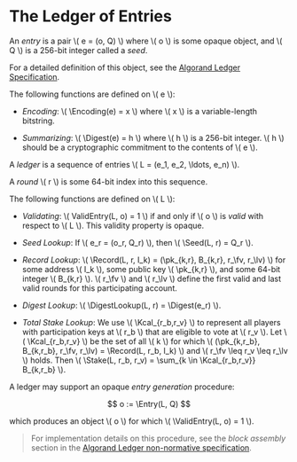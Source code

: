 $$
\newcommand \pk {\mathrm{pk}}
\newcommand \fv {\text{first}}
\newcommand \lv {\text{last}}
\newcommand \Digest {\mathrm{Digest}}
\newcommand \Encoding {\mathrm{Encoding}}
\newcommand \Seed {\mathrm{Seed}}
\newcommand \Record {\mathrm{Record}}
\newcommand \DigestLookup {\mathrm{DigestLookup}}
\newcommand \Stake {\mathrm{Stake}}
\newcommand \Entry {\mathrm{Entry}}
\newcommand \ValidEntry {\mathrm{ValidEntry}}
\newcommand \Kcal {\mathcal{K}}
$$

# The Ledger of Entries

An _entry_ is a pair \\( e = (o, Q) \\) where \\( o \\) is some opaque object, and
\\( Q \\) is a 256-bit integer called a _seed_.

For a detailed definition of this object, see the [Algorand Ledger Specification](../ledger/ledger.md).

The following functions are defined on \\( e \\):

- _Encoding_: \\( \Encoding(e) = x \\) where \\( x \\) is a variable-length bitstring.

- _Summarizing_: \\( \Digest(e) = h \\) where \\( h \\) is a 256-bit integer.
\\( h \\) should be a cryptographic commitment to the contents of \\( e \\).

A _ledger_ is a sequence of entries \\( L = (e_1, e_2, \ldots, e_n) \\).

A _round_ \\( r \\) is some 64-bit index into this sequence.

The following functions are defined on \\( L \\):

- _Validating_: \\( ValidEntry(L, o) = 1 \\) if and only if \\( o \\) is _valid_
with respect to \\( L \\). This validity property is opaque.

- _Seed Lookup_: If \\( e_r = (o_r, Q_r) \\), then \\( \Seed(L, r) = Q_r \\).

- _Record Lookup_: \\( \Record(L, r, I_k) = (\pk_{k,r}, B_{k,r}, r_\fv, r_\lv) \\)
for some address \\( I_k \\), some public key \\( \pk_{k,r} \\), and some 64-bit
integer \\( B_{k,r} \\). \\( r_\fv \\) and \\( r_\lv \\) define the first valid
and last valid rounds for this participating account.

- _Digest Lookup_: \\( \DigestLookup(L, r) = \Digest(e_r) \\).

- _Total Stake Lookup_: We use \\( \Kcal_{r_b,r_v} \\) to represent all players
with participation keys at \\( r_b \\) that are eligible to vote at \\( r_v \\).
Let \\( \Kcal_{r_b,r_v} \\) be the set of all \\( k \\) for which \\( (\pk_{k,r_b},
B_{k,r_b}, r_\fv, r_\lv) = \Record(L, r_b, I_k) \\) and \\( r_\fv \leq r_v \leq
r_\lv \\) holds. Then \\( \Stake(L, r_b, r_v) = \sum_{k \in \Kcal_{r_b,r_v}}
B_{k,r_b} \\).

A ledger may support an opaque _entry generation_ procedure:

$$
o := \Entry(L, Q)
$$

which produces an object \\( o \\) for which \\( \ValidEntry(L, o) = 1 \\).

> For implementation details on this procedure, see the _block assembly_ section
> in the [Algorand Ledger non-normative specification](../ledger/non-normative/ledger-nn-txpool-block-assembly.md).
